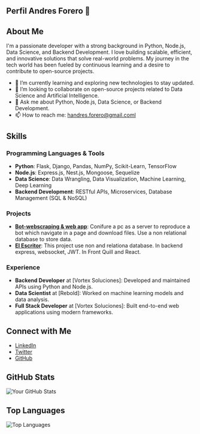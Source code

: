 ## Perfil Andres Forero 👋

## About Me

I'm a passionate developer with a strong background in Python, Node.js, Data Science, and Backend Development. I love building scalable, efficient, and innovative solutions that solve real-world problems. My journey in the tech world has been fueled by continuous learning and a desire to contribute to open-source projects.

- 🌱 I’m currently learning and exploring new technologies to stay updated.
- 👯 I’m looking to collaborate on open-source projects related to Data Science and Artificial Intelligence.
- 💬 Ask me about Python, Node.js, Data Science, or Backend Development.
- 📫 How to reach me: [handres.forero@gmail.coml](mailto:handres.forero@gmail.com)

## Skills

### Programming Languages & Tools
- **Python**: Flask, Django, Pandas, NumPy, Scikit-Learn, TensorFlow
- **Node.js**: Express.js, Nest.js, Mongoose, Sequelize
- **Data Science**: Data Wrangling, Data Visualization, Machine Learning, Deep Learning
- **Backend Development**: RESTful APIs, Microservices, Database Management (SQL & NoSQL)

### Projects
- **[Bot-webscraping & web app](http://5.183.8.150/login)**: Conifure a pc as a server to reproduce a bot which navigate in a page and download files. Use a non relational database to store data.
- **[El Escritor](http://162.240.170.94:8080/)**: This project use non and relationa database. In backend express, websocket, JWT. In Front Quill and React.


### Experience
- **Backend Developer** at [Vortex Soluciones]: Developed and maintained APIs using Python and Node.js.
- **Data Scientist** at [Rebold]: Worked on machine learning models and data analysis.
- **Full Stack Developer** at [Vortex Soluciones]: Built end-to-end web applications using modern frameworks.

## Connect with Me
- [LinkedIn](https://www.linkedin.com/in/andres-forero-python-bi/)
- [Twitter](https://x.com/handresforero)
- [GitHub](https://github.com/handresforero)

## GitHub Stats
![Your GitHub Stats](https://github-readme-stats.vercel.app/api?username=yourusername&show_icons=true&theme=radical)

## Top Languages
![Top Languages](https://github-readme-stats.vercel.app/api/top-langs/?username=yourusername&layout=compact&theme=radical)

